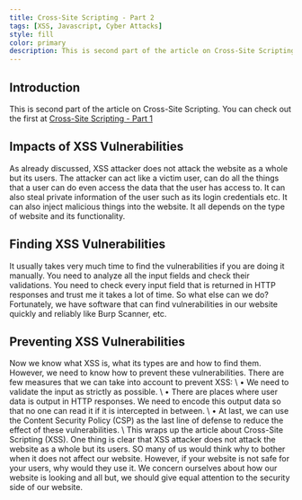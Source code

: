 ```yaml
---
title: Cross-Site Scripting - Part 2
tags: [XSS, Javascript, Cyber Attacks]
style: fill
color: primary
description: This is second part of the article on Cross-Site Scripting. You can check out the first at...
---
```


## Introduction

This is second part of the article on Cross-Site Scripting. You can check out the first at [Cross-Site Scripting - Part 1](cross-site-scripting-part1.html)


## Impacts of XSS Vulnerabilities

As already discussed, XSS attacker does not attack the website as a whole but its users. The attacker can act like a victim user, can do all the things that a user can do even access the data that the user has access to. It can also steal private information of the user such as its login credentials etc. It can also inject malicious things into the website. It all depends on the type of website and its functionality.

## Finding XSS Vulnerabilities

It usually takes very much time to find the vulnerabilities if you are doing it manually. You need to analyze all the input fields and check their validations. You need to check every input field that is returned in HTTP responses and trust me it takes a lot of time. So what else can we do? Fortunately, we have software that can find vulnerabilities in our website quickly and reliably like Burp Scanner, etc.

## Preventing XSS Vulnerabilities

Now we know what XSS is, what its types are and how to find them. However, we need to know how to prevent these vulnerabilities. There are few measures that we can take into account to prevent XSS: \\
•	We need to validate the input as strictly as possible. \\
•	There are places where user data is output in HTTP responses. We need to encode this output data so that no one can read it if it is intercepted in between. \\
•	At last, we can use the Content Security Policy (CSP) as the last line of defense to reduce the effect of these vulnerabilities. \\
This wraps up the article about Cross-Site Scripting (XSS). One thing is clear that XSS attacker does not attack the website as a whole but its users. SO many of us would think why to bother when it does not affect our website. However, if your website is not safe for your users, why would they use it. We concern ourselves about how our website is looking and all but, we should give equal attention to the security side of our website.
    

